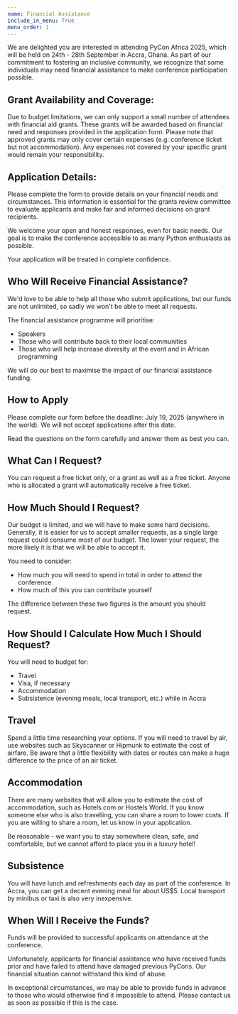 ```yaml
---
name: Financial Assistance
include_in_menu: True
menu_order: 1
---
```


We are delighted you are interested in attending PyCon Africa 2025, which will be held on 24th - 28th September in Accra, Ghana. As part of our commitment to fostering an inclusive community, we recognize that some individuals may need financial assistance to make conference participation possible.

## Grant Availability and Coverage:
Due to budget limitations, we can only support a small number of attendees with financial aid grants. These grants will be awarded based on financial need and responses provided in the application form. Please note that approved grants may only cover certain expenses (e.g. conference ticket but not accommodation). Any expenses not covered by your specific grant would remain your responsibility.

## Application Details:
Please complete the form to provide details on your financial needs and circumstances. This information is essential for the grants review committee to evaluate applicants and make fair and informed decisions on grant recipients.

We welcome your open and honest responses, even for basic needs. Our goal is to make the conference accessible to as many Python enthusiasts as possible.

Your application will be treated in complete confidence.

## Who Will Receive Financial Assistance?
We'd love to be able to help all those who submit applications, but our funds are not unlimited, so sadly we won't be able to meet all requests.

The financial assistance programme will prioritise:
* Speakers
* Those who will contribute back to their local communities
* Those who will help increase diversity at the event and in African programming

We will do our best to maximise the impact of our financial assistance funding.

## How to Apply
Please complete our form before the deadline: July 19, 2025 (anywhere in the world). We will not accept applications after this date.

Read the questions on the form carefully and answer them as best you can.

## What Can I Request?
You can request a free ticket only, or a grant as well as a free ticket. Anyone who is allocated a grant will automatically receive a free ticket.

## How Much Should I Request?
Our budget is limited, and we will have to make some hard decisions. Generally, it is easier for us to accept smaller requests, as a single large request could consume most of our budget. The lower your request, the more likely it is that we will be able to accept it.

You need to consider:
* How much you will need to spend in total in order to attend the conference
* How much of this you can contribute yourself

The difference between these two figures is the amount you should request.

## How Should I Calculate How Much I Should Request?

You will need to budget for:

* Travel
* Visa, if necessary
* Accommodation
* Subsistence (evening meals, local transport, etc.) while in Accra

## Travel

Spend a little time researching your options. If you will need to travel by air, use websites such as Skyscanner or Hipmunk to estimate the cost of airfare. Be aware that a little flexibility with dates or routes can make a huge difference to the price of an air ticket.

## Accommodation

There are many websites that will allow you to estimate the cost of accommodation, such as Hotels.com or Hostels World. If you know someone else who is also travelling, you can share a room to lower costs. If you are willing to share a room, let us know in your application.

Be reasonable - we want you to stay somewhere clean, safe, and comfortable, but we cannot afford to place you in a luxury hotel!

## Subsistence
You will have lunch and refreshments each day as part of the conference. In Accra, you can get a decent evening meal for about US$5. Local transport by minibus or taxi is also very inexpensive.


## When Will I Receive the Funds?
Funds will be provided to successful applicants on attendance at the conference.

Unfortunately, applicants for financial assistance who have received funds prior and have failed to attend have damaged previous PyCons. Our financial situation cannot withstand this kind of abuse.

In exceptional circumstances, we may be able to provide funds in advance to those who would otherwise find it impossible to attend. Please contact us as soon as possible if this is the case.